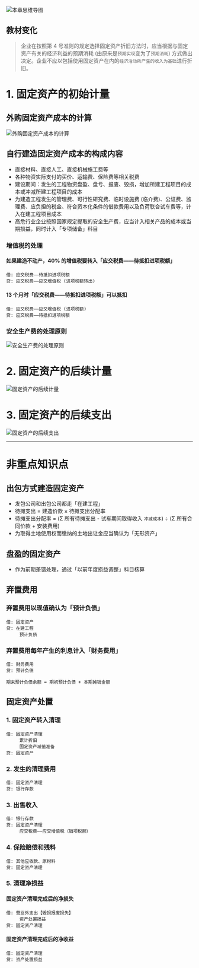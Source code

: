 ![][image-1]
## 教材变化
> 企业在按照第 4 号准则的规定选择固定资产折旧方法时，应当根据与固定资产有关的经济利益的预期消耗 (由原来是`预期实现`变为了`预期消耗`) 方式做出决定。企业不应以包括使用固定资产在内的`经济活动所产生的收入为基础`进行折旧。

# 1. 固定资产的初始计量
## 外购固定资产成本的计算
![][image-2]

## 自行建造固定资产成本的构成内容
- 直接材料、直接人工、直接机械施工费等
- 各种物资实际支付的买价、运输费、保险费等相关税费
- 建设期间：发生的工程物资盘盈、盘亏、报废、毁损，增加所建工程项目的成本或冲减所建工程项目的成本
- 为建造工程发生的管理费、可行性研究费、临时设施费 (临介费)、公证费、监理费、应负担的税金、符合资本化条件的借款费用以及负荷联合试车费等，计入在建工程项目成本
- 高危行业企业按照国家规定提取的安全生产费，应当计入相关产品的成本或当期损益，同时计入「专项储备」科目

### 增值税的处理
#### 如果建造不动产，40% 的增值税要转入「应交税费——待抵扣进项税额」
	借: 应交税费——待抵扣进项税额
	贷: 应交税费——应交增值税 (进项税额转出) 

#### 13 个月时「应交税费——待抵扣进项税额」可以抵扣
	借: 应交税费——应交增值税 (进项税额) 
	贷: 应交税费——待抵扣进项税额

### 安全生产费的处理原则
![][image-3]

# 2. 固定资产的后续计量
![][image-4]

# 3. 固定资产的后续支出
![][image-5]

---- 
# 非重点知识点
## 出包方式建造固定资产
- 发包公司和出包公司都走「在建工程」
- 待摊支出 = 建造价款 × 待摊支出分配率
- 待摊支出分配率 = (Σ 所有待摊支出 - 试车期间取得收入 `冲减成本`) ÷ (Σ 所有合同价款 + 安装费用)
- 为取得土地使用权而缴纳的土地出让金应当确认为「无形资产」

## 盘盈的固定资产
- 作为前期差错处理，通过「以前年度损益调整」科目核算

## 弃置费用
### 弃置费用以现值确认为「预计负债」
	借: 固定资产
	贷: 在建工程
	     预计负债

### 弃置费用每年产生的利息计入「财务费用」
	借: 财务费用
	贷: 预计负债
	 
	期末预计负债余额 = 期初预计负债 + 本期摊销金额

## 固定资产处置
### 1. 固定资产转入清理
	借: 固定资产清理
	     累计折旧
	     固定资产减值准备
	贷: 固定资产

### 2. 发生的清理费用
	借: 固定资产清理
	贷: 银行存款

### 3. 出售收入
	借: 银行存款
	贷: 固定资产清理
	     应交税费——应交增值税（销项税额）

### 4. 保险赔偿和残料
	借: 其他应收款、原材料
	贷: 固定资产清理

### 5. 清理净损益
#### 固定资产清理完成后的净损失
	借: 营业外支出【毁损报废损失】
	     资产处置损益
	贷: 固定资产清理

#### 固定资产清理完成后的净收益
	借: 固定资产清理
	贷: 资产处置损益

[image-1]:	http://pic.yupoo.com/jean0326/HgzKNaWp/JKHqL.jpg "本章思维导图"
[image-2]:	http://pic.yupoo.com/jean0326/HgBvauVu/bo0dP.png "外购固定资产成本的计算"
[image-3]:	http://pic.yupoo.com/jean0326/HgATmHlx/DFKTT.png "安全生产费的处理原则"
[image-4]:	http://pic.yupoo.com/jean0326/HgAobiRA/IZrfL.png "固定资产的后续计量"
[image-5]:	http://pic.yupoo.com/jean0326/HgACsEAX/Q67E5.png "固定资产的后续支出"
